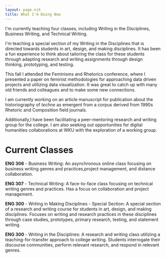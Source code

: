 ```yaml
---
layout: page.njk
title: What I'm Doing Now
---
```


I'm currently teaching four classes, including Writing in the Disciplines, Business Writing, and Technical Writing. 

I'm teaching a special section of my Writing in the Disciplines that is directed towards students in art, design, and making disciplines. It has been a fun experience to think about tailoring the class for these students through adapting research and writing assignments through design thinking, prototyping, and testing.

This fall I attended the Feminisms and Rhetorics conference, where I presented a paper on feminist methodologies for approaching data driven projects and utilizing data visualization. It was great to catch up with many old friends and colleagues and to make some new connections.

I am currently working on an article manuscript for publication about the historiography of _techne_ as emergent from a corpus derived from 1990s Rhetoric and Composition field journals.

Additionally,I have  been facilitating a peer-mentoring research and writing group for the college.
I am also seeking out opportunities for digital humanities collaborations at WKU with the exploration of a working group. 

# Current Classes

**ENG 306** - Business Writing: An asynchronous online class focusing on business writing genres and practices,project management, and distance collaboration.

**ENG 307** - Technical Writing: A face-to-face class focusing on technical writing genres and practices. Has a focus on collaboration and project management.

**ENG 300** - Writing in Making Disciplines - Special Section: A special section of a research and writing course for students in art, design, and making disciplines. Focuses on writing and research practices in these disciplines through case studies, prototypes, primary research, testing, and statement writing.

**ENG 300** - Writing in the Disciplines: A research and writing class utilizing a teaching-for-transfer approach to college writing. Students interrogate their discourse communities, perform relevant research, and respond in relevant genres.

